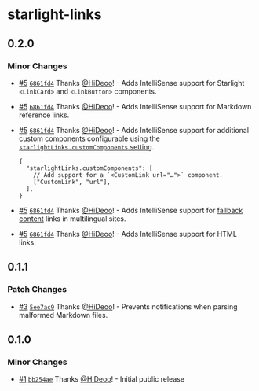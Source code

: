 # starlight-links

## 0.2.0

### Minor Changes

- [#5](https://github.com/HiDeoo/starlight-links/pull/5) [`6861fd4`](https://github.com/HiDeoo/starlight-links/commit/6861fd421f7b3b4ef9be39379164bf1be82cb959) Thanks [@HiDeoo](https://github.com/HiDeoo)! - Adds IntelliSense support for Starlight `<LinkCard>` and `<LinkButton>` components.

- [#5](https://github.com/HiDeoo/starlight-links/pull/5) [`6861fd4`](https://github.com/HiDeoo/starlight-links/commit/6861fd421f7b3b4ef9be39379164bf1be82cb959) Thanks [@HiDeoo](https://github.com/HiDeoo)! - Adds IntelliSense support for Markdown reference links.

- [#5](https://github.com/HiDeoo/starlight-links/pull/5) [`6861fd4`](https://github.com/HiDeoo/starlight-links/commit/6861fd421f7b3b4ef9be39379164bf1be82cb959) Thanks [@HiDeoo](https://github.com/HiDeoo)! - Adds IntelliSense support for additional custom components configurable using the [`starlightLinks.customComponents` setting](https://github.com/HiDeoo/starlight-links#starlightlinkscustomcomponents).

  ```jsonc
  {
    "starlightLinks.customComponents": [
      // Add support for a `<CustomLink url="…">` component.
      ["CustomLink", "url"],
    ],
  }
  ```

- [#5](https://github.com/HiDeoo/starlight-links/pull/5) [`6861fd4`](https://github.com/HiDeoo/starlight-links/commit/6861fd421f7b3b4ef9be39379164bf1be82cb959) Thanks [@HiDeoo](https://github.com/HiDeoo)! - Adds IntelliSense support for [fallback content](https://starlight.astro.build/guides/i18n/#fallback-content) links in multilingual sites.

- [#5](https://github.com/HiDeoo/starlight-links/pull/5) [`6861fd4`](https://github.com/HiDeoo/starlight-links/commit/6861fd421f7b3b4ef9be39379164bf1be82cb959) Thanks [@HiDeoo](https://github.com/HiDeoo)! - Adds IntelliSense support for HTML links.

## 0.1.1

### Patch Changes

- [#3](https://github.com/HiDeoo/starlight-links/pull/3) [`5ee7ac9`](https://github.com/HiDeoo/starlight-links/commit/5ee7ac91da14760ab4a7c936aebd900bdba5751d) Thanks [@HiDeoo](https://github.com/HiDeoo)! - Prevents notifications when parsing malformed Markdown files.

## 0.1.0

### Minor Changes

- [#1](https://github.com/HiDeoo/starlight-links/pull/1) [`bb254ae`](https://github.com/HiDeoo/starlight-links/commit/bb254ae1e94322d6dece68b3ea36a4caf1c750a0) Thanks [@HiDeoo](https://github.com/HiDeoo)! - Initial public release
